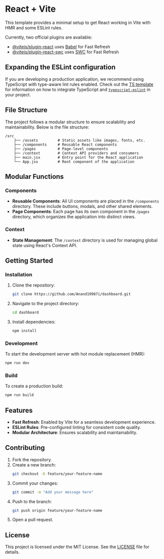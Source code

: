 # React + Vite

This template provides a minimal setup to get React working in Vite with HMR and some ESLint rules.

Currently, two official plugins are available:

- [@vitejs/plugin-react](https://github.com/vitejs/vite-plugin-react/blob/main/packages/plugin-react) uses [Babel](https://babeljs.io/) for Fast Refresh
- [@vitejs/plugin-react-swc](https://github.com/vitejs/vite-plugin-react/blob/main/packages/plugin-react-swc) uses [SWC](https://swc.rs/) for Fast Refresh

## Expanding the ESLint configuration

If you are developing a production application, we recommend using TypeScript with type-aware lint rules enabled. Check out the [TS template](https://github.com/vitejs/vite/tree/main/packages/create-vite/template-react-ts) for information on how to integrate TypeScript and [`typescript-eslint`](https://typescript-eslint.io) in your project.
## File Structure

The project follows a modular structure to ensure scalability and maintainability. Below is the file structure:

```
/src
    ├── /assets         # Static assets like images, fonts, etc.
    ├── /components     # Reusable React components
    ├── /pages          # Page-level components
    ├── /context        # Context API providers and consumers
    ├── main.jsx        # Entry point for the React application
    └── App.jsx         # Root component of the application
```

## Modular Functions

### Components
- **Reusable Components**: All UI components are placed in the `/components` directory. These include buttons, modals, and other shared elements.
- **Page Components**: Each page has its own component in the `/pages` directory, which organizes the application into distinct views.

### Context
- **State Management**: The `/context` directory is used for managing global state using React's Context API.

## Getting Started

### Installation
1. Clone the repository:
     ```bash
     git clone https://github.com/Anand19987i/dashboard.git
     ```
2. Navigate to the project directory:
     ```bash
     cd dashboard
     ```
3. Install dependencies:
     ```bash
     npm install
     ```

### Development
To start the development server with hot module replacement (HMR):
```bash
npm run dev
```

### Build
To create a production build:
```bash
npm run build
```

## Features
- **Fast Refresh**: Enabled by Vite for a seamless development experience.
- **ESLint Rules**: Pre-configured linting for consistent code quality.
- **Modular Architecture**: Ensures scalability and maintainability.

## Contributing
1. Fork the repository.
2. Create a new branch:
     ```bash
     git checkout -b feature/your-feature-name
     ```
3. Commit your changes:
     ```bash
     git commit -m "Add your message here"
     ```
4. Push to the branch:
     ```bash
     git push origin feature/your-feature-name
     ```
5. Open a pull request.

## License
This project is licensed under the MIT License. See the [LICENSE](./LICENSE) file for details.